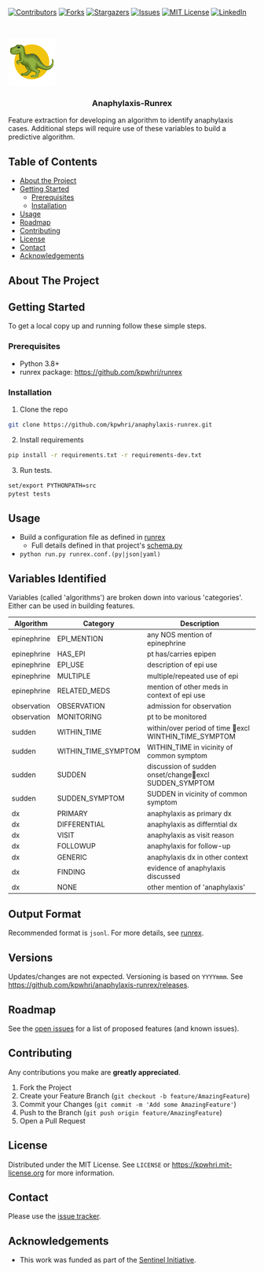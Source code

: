 





<!-- PROJECT SHIELDS -->
<!--
*** I'm using markdown "reference style" links for readability.
*** Reference links are enclosed in brackets [ ] instead of parentheses ( ).
*** See the bottom of this document for the declaration of the reference variables
*** for contributors-url, forks-url, etc. This is an optional, concise syntax you may use.
*** https://www.markdownguide.org/basic-syntax/#reference-style-links
-->
[![Contributors][contributors-shield]][contributors-url]
[![Forks][forks-shield]][forks-url]
[![Stargazers][stars-shield]][stars-url]
[![Issues][issues-shield]][issues-url]
[![MIT License][license-shield]][license-url]
[![LinkedIn][linkedin-shield]][linkedin-url]



<!-- PROJECT LOGO -->
<br />
<div>
  <p>
    <a href="https://github.com/kpwhri/anaphylaxis-runrex">
      <img src="images/logo.png" alt="Logo">
    </a>
  </p>

  <h3 align="center">Anaphylaxis-Runrex</h3>

  <p>
    Feature extraction for developing an algorithm to identify anaphylaxis cases.
    Additional steps will require use of these variables to build a predictive algorithm.
  </p>
</div>


<!-- TABLE OF CONTENTS -->
## Table of Contents

* [About the Project](#about-the-project)
* [Getting Started](#getting-started)
  * [Prerequisites](#prerequisites)
  * [Installation](#installation)
* [Usage](#usage)
* [Roadmap](#roadmap)
* [Contributing](#contributing)
* [License](#license)
* [Contact](#contact)
* [Acknowledgements](#acknowledgements)



<!-- ABOUT THE PROJECT -->
## About The Project

<!-- [![Product Name Screen Shot][product-screenshot]](https://example.com) -->


<!-- GETTING STARTED -->
## Getting Started

To get a local copy up and running follow these simple steps.

### Prerequisites

* Python 3.8+
* runrex package: https://github.com/kpwhri/runrex

### Installation
 
1. Clone the repo
```sh
git clone https://github.com/kpwhri/anaphylaxis-runrex.git
```
2. Install requirements
```sh
pip install -r requirements.txt -r requirements-dev.txt
```
3. Run tests.
```sh
set/export PYTHONPATH=src
pytest tests
```


<!-- USAGE EXAMPLES -->
## Usage

* Build a configuration file as defined in [runrex](https://github.com/kpwhri/runrex)
    - Full details defined in that project's [schema.py](https://github.com/kpwhri/runrex/blob/master/src/runrex/schema.py)
* `python run.py runrex.conf.(py|json|yaml)`


## Variables Identified

Variables (called 'algorithms') are broken down into various 'categories'. Either can be used in building features.

|Algorithm|Category|Description|
|---|---|---|
|epinephrine|EPI_MENTION|any NOS mention of epinephrine|
|epinephrine|HAS_EPI|pt has/carries epipen|
|epinephrine|EPI_USE|description of epi use|
|epinephrine|MULTIPLE|multiple/repeated use of epi|
|epinephrine|RELATED_MEDS|mention of other meds in context of epi use|
|observation|OBSERVATION|admission for observation|
|observation|MONITORING|pt to be monitored|
|sudden|WITHIN_TIME|within/over period of time excl WINTHIN_TIME_SYMPTOM|
|sudden|WITHIN_TIME_SYMPTOM|WITHIN_TIME in vicinity of common symptom|
|sudden|SUDDEN|discussion of sudden onset/changeexcl SUDDEN_SYMPTOM|
|sudden|SUDDEN_SYMPTOM|SUDDEN in vicinity of common symptom|
|dx|PRIMARY|anaphylaxis as primary dx|
|dx|DIFFERENTIAL|anaphylaxis as differntial dx|
|dx|VISIT|anaphylaxis as visit reason|
|dx|FOLLOWUP|anaphylaxis for follow-up|
|dx|GENERIC|anaphylaxis dx in other context|
|dx|FINDING|evidence of anaphylaxis discussed|
|dx|NONE|other mention of 'anaphylaxis'|


## Output Format

Recommended format is `jsonl`. For more details, see [runrex](https://github.com/kpwhri/runrex).


## Versions

<!-- Uses [SEMVER](https://semver.org/). -->

Updates/changes are not expected. Versioning is based on `YYYYmmm`. See https://github.com/kpwhri/anaphylaxis-runrex/releases.

<!-- ROADMAP -->
## Roadmap

See the [open issues](https://github.com/kpwhri/anaphylaxis-runrex/issues) for a list of proposed features (and known issues).



<!-- CONTRIBUTING -->
## Contributing

Any contributions you make are **greatly appreciated**.

1. Fork the Project
2. Create your Feature Branch (`git checkout -b feature/AmazingFeature`)
3. Commit your Changes (`git commit -m 'Add some AmazingFeature'`)
4. Push to the Branch (`git push origin feature/AmazingFeature`)
5. Open a Pull Request


<!-- LICENSE -->
## License

Distributed under the MIT License. See `LICENSE` or https://kpwhri.mit-license.org for more information.



<!-- CONTACT -->
## Contact

Please use the [issue tracker](https://github.com/kpwhri/anaphylaxis-runrex/issues). 


<!-- ACKNOWLEDGEMENTS -->
## Acknowledgements

* This work was funded as part of the [Sentinel Initiative](https://www.fda.gov/safety/fdas-sentinel-initiative).





<!-- MARKDOWN LINKS & IMAGES -->
<!-- https://www.markdownguide.org/basic-syntax/#reference-style-links -->
[contributors-shield]: https://img.shields.io/github/contributors/kpwhri/anaphylaxis-runrex.svg?style=flat-square
[contributors-url]: https://github.com/kpwhri/anaphylaxis-runrex/graphs/contributors
[forks-shield]: https://img.shields.io/github/forks/kpwhri/anaphylaxis-runrex.svg?style=flat-square
[forks-url]: https://github.com/kpwhri/anaphylaxis-runrex/network/members
[stars-shield]: https://img.shields.io/github/stars/kpwhri/anaphylaxis-runrex.svg?style=flat-square
[stars-url]: https://github.com/kpwhri/anaphylaxis-runrex/stargazers
[issues-shield]: https://img.shields.io/github/issues/kpwhri/anaphylaxis-runrex.svg?style=flat-square
[issues-url]: https://github.com/kpwhri/anaphylaxis-runrex/issues
[license-shield]: https://img.shields.io/github/license/kpwhri/anaphylaxis-runrex.svg?style=flat-square
[license-url]: https://kpwhri.mit-license.org/
[linkedin-shield]: https://img.shields.io/badge/-LinkedIn-black.svg?style=flat-square&logo=linkedin&colorB=555
[linkedin-url]: https://www.linkedin.com/company/kaiser-permanente-washington
<!-- [product-screenshot]: images/screenshot.png -->